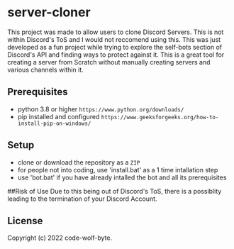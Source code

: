 # server-cloner
This project was made to allow users to clone Discord Servers. This is not within Discord's ToS and I would not reccomend using this. This was just developed as a fun project while trying to explore the self-bots section of Discord's API and finding ways to protect against it. This is a great tool for creating a server from Scratch without manually creating servers and various channels within it.

## Prerequisites
- python 3.8 or higher  `https://www.python.org/downloads/`
- pip installed and configured `https://www.geeksforgeeks.org/how-to-install-pip-on-windows/`

## Setup
- clone or download the repository as a `ZIP`
- for people not into coding, use 'install.bat' as a 1 time intallation step
- use 'bot.bat' if you have already intalled the bot and all its prerequisites


##Risk of Use
Due to this being out of Discord's ToS, there is a possiblity leading to the termination of your Discord Account.

## License
Copyright (c) 2022 code-wolf-byte.
